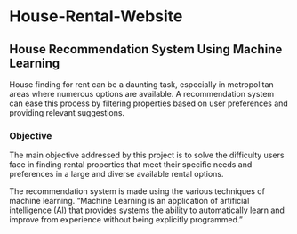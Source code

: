 # House-Rental-Website

## House Recommendation System Using Machine Learning 
House finding for rent can be a daunting task, especially in metropolitan areas where numerous options are available. A recommendation system can ease this process by filtering properties based on user preferences and providing relevant suggestions. 

### Objective
The main objective addressed by this project is to solve the difficulty users face in finding rental properties that meet their specific needs and preferences in a large and diverse available rental options. 

The recommendation system is made using the various techniques of machine learning. “Machine Learning is an application of artificial intelligence (AI) that provides systems the ability to automatically learn and improve from experience without being explicitly programmed.” 
